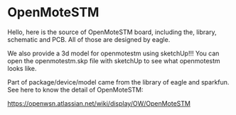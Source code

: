 OpenMoteSTM
===========

Hello, here is the source of OpenMoteSTM board, including the, library, schematic and PCB. All of those are designed by eagle. 

We also provide a 3d model for openmotestm using sketchUp!!! You can open the openmotestm.skp file with sketchUp to see what openmotestm looks like.

Part of package/device/model came from the library of eagle and sparkfun. See here to know the detail of OpenMoteSTM: 

https://openwsn.atlassian.net/wiki/display/OW/OpenMoteSTM
